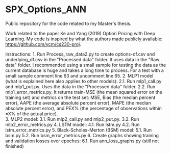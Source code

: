 # SPX_Options_ANN
Public repository for the code related to my Master's thesis.

Work related to the paper Ke and Yang (2019) Option Pricing with Deep Learning. My code is inspired by what the authors made publicly available: https://github.com/ycm/cs230-proj.

Instructions:
    1. Run Process_raw_data2.py to create options-df.csv and underlying_df.csv in the "Processed data" folder. It uses data in the "Raw data" folder.
       I recommended using a small sample for testing the data as the current database is huge and takes a long time to process. For a test with a small sample comment line 63 and uncomment line 65.
    2. MLP1 model (what is explained here also applies to other models): 
        2.1. Run mlp1_call.py and mlp1_put.py. Uses the data in the "Processed data" folder.
        2.2. Run mlp1_error_metrics.py. It returns train-MSE (the mean squared error on the training set) and metrics on the test set: MSE, Bias (the median percent error), AAPE (the average absolute percent error), MAPE (the median absolute percent error), and PEX% (the percentage of observations within ±X% of the actual price).    
    3. MLP2 model: 
        3.1. Run mlp2_call.py and mlp2_put.py.
        3.2. Run mlp2_error_metrics.py
    4. LSTM model:
        4.1. Run lstm.py
        4.2. Run lstm_error_metrics.py
    5. Black-Scholes-Merton (BSM) model:
        5.1. Run bsm.py
        5.2. Run bsm_error_metrics.py
    6. Create graphs showing training and validation losses over epoches:
        6.1. Run ann_loss_graphs.py (still not finished)



				

			

		

	
